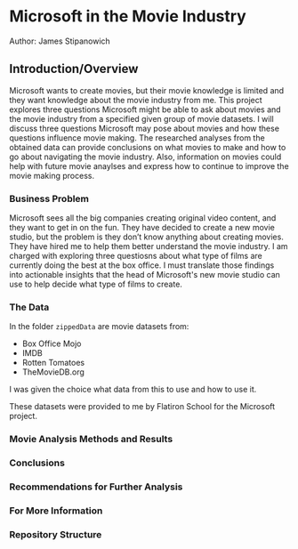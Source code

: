 # Microsoft in the Movie Industry

Author: James Stipanowich

## Introduction/Overview

Microsoft wants to create movies, but their movie knowledge is limited and they want knowledge about the movie industry from me. This project explores three questions Microsoft might be able to ask about movies and the movie industry from a specified given group of movie datasets. I will discuss three questions Microsoft may pose about movies and how these questions influence movie making. The researched analyses from the obtained data can provide conclusions on what movies to make and how to go about navigating the movie industry. Also, information on movies could help with future movie anaylses and express how to continue to improve the movie making process.


### Business Problem

Microsoft sees all the big companies creating original video content, and they want to get in on the fun. They have decided to create a new movie studio, but the problem is they don’t know anything about creating movies. They have hired me to help them better understand the movie industry.
I am charged with exploring three questiosns about what type of films are currently doing the best at the box office. I must translate those findings into actionable insights that the head of Microsoft's new movie studio can use to help decide what type of films to create.

### The Data

In the folder `zippedData` are movie datasets from:

* Box Office Mojo
* IMDB
* Rotten Tomatoes
* TheMovieDB.org

I was given the choice what data from this to use and how to use it.

These datasets were provided to me by Flatiron School for the Microsoft project.

### Movie Analysis Methods and Results


### Conclusions


### Recommendations for Further Analysis

### For More Information

### Repository Structure